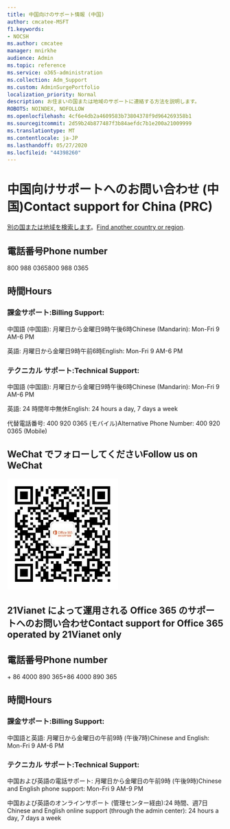 ```yaml
---
title: 中国向けのサポート情報 (中国)
author: cmcatee-MSFT
f1.keywords:
- NOCSH
ms.author: cmcatee
manager: mnirkhe
audience: Admin
ms.topic: reference
ms.service: o365-administration
ms.collection: Adm_Support
ms.custom: AdminSurgePortfolio
localization_priority: Normal
description: お住まいの国または地域のサポートに連絡する方法を説明します。
ROBOTS: NOINDEX, NOFOLLOW
ms.openlocfilehash: 4cf6e4db2a4609583b73804378f9d964269358b1
ms.sourcegitcommit: 2d59b24b877487f3b84aefdc7b1e200a21009999
ms.translationtype: MT
ms.contentlocale: ja-JP
ms.lasthandoff: 05/27/2020
ms.locfileid: "44398260"
---
```

# <a name="contact-support-for-china-prc"></a><span data-ttu-id="f21f4-103">中国向けサポートへのお問い合わせ (中国)</span><span class="sxs-lookup"><span data-stu-id="f21f4-103">Contact support for China (PRC)</span></span>

<span data-ttu-id="f21f4-104">[別の国または地域を検索します](../contact-support-for-business-products.md)。</span><span class="sxs-lookup"><span data-stu-id="f21f4-104">[Find another country or region](../contact-support-for-business-products.md).</span></span>

## <a name="phone-number"></a><span data-ttu-id="f21f4-105">電話番号</span><span class="sxs-lookup"><span data-stu-id="f21f4-105">Phone number</span></span>
<span data-ttu-id="f21f4-106">800 988 0365</span><span class="sxs-lookup"><span data-stu-id="f21f4-106">800 988 0365</span></span>

## <a name="hours"></a><span data-ttu-id="f21f4-107">時間</span><span class="sxs-lookup"><span data-stu-id="f21f4-107">Hours</span></span>
### <a name="billing-support"></a><span data-ttu-id="f21f4-108">課金サポート:</span><span class="sxs-lookup"><span data-stu-id="f21f4-108">Billing Support:</span></span>

<span data-ttu-id="f21f4-109">中国語 (中国語): 月曜日から金曜日9時午後6時</span><span class="sxs-lookup"><span data-stu-id="f21f4-109">Chinese (Mandarin): Mon-Fri 9 AM-6 PM</span></span>

<span data-ttu-id="f21f4-110">英語: 月曜日から金曜日9時午前6時</span><span class="sxs-lookup"><span data-stu-id="f21f4-110">English: Mon-Fri 9 AM-6 PM</span></span>

### <a name="technical-support"></a><span data-ttu-id="f21f4-111">テクニカル サポート:</span><span class="sxs-lookup"><span data-stu-id="f21f4-111">Technical Support:</span></span>

<span data-ttu-id="f21f4-112">中国語 (中国語): 月曜日から金曜日9時午後6時</span><span class="sxs-lookup"><span data-stu-id="f21f4-112">Chinese (Mandarin): Mon-Fri 9 AM-6 PM</span></span>

<span data-ttu-id="f21f4-113">英語: 24 時間年中無休</span><span class="sxs-lookup"><span data-stu-id="f21f4-113">English: 24 hours a day, 7 days a week</span></span>

<span data-ttu-id="f21f4-114">代替電話番号: 400 920 0365 (モバイル)</span><span class="sxs-lookup"><span data-stu-id="f21f4-114">Alternative Phone Number: 400 920 0365 (Mobile)</span></span>

## <a name="follow-us-on-wechat"></a><span data-ttu-id="f21f4-115">WeChat でフォローしてください</span><span class="sxs-lookup"><span data-stu-id="f21f4-115">Follow us on WeChat</span></span>
![QR コードでの wprocess](../../media/4d8fe09c-1a11-4cd8-be4c-75add8dccddd.jpg)

## <a name="contact-support-for-office-365-operated-by-21vianet-only"></a><span data-ttu-id="f21f4-117">21Vianet によって運用される Office 365 のサポートへのお問い合わせ</span><span class="sxs-lookup"><span data-stu-id="f21f4-117">Contact support for Office 365 operated by 21Vianet only</span></span>
## <a name="phone-number"></a><span data-ttu-id="f21f4-118">電話番号</span><span class="sxs-lookup"><span data-stu-id="f21f4-118">Phone number</span></span>
<span data-ttu-id="f21f4-119">+ 86 4000 890 365</span><span class="sxs-lookup"><span data-stu-id="f21f4-119">+86 4000 890 365</span></span>

## <a name="hours"></a><span data-ttu-id="f21f4-120">時間</span><span class="sxs-lookup"><span data-stu-id="f21f4-120">Hours</span></span>
### <a name="billing-support"></a><span data-ttu-id="f21f4-121">課金サポート:</span><span class="sxs-lookup"><span data-stu-id="f21f4-121">Billing Support:</span></span>

<span data-ttu-id="f21f4-122">中国語と英語: 月曜日から金曜日の午前9時 (午後7時)</span><span class="sxs-lookup"><span data-stu-id="f21f4-122">Chinese and English: Mon-Fri 9 AM-6 PM</span></span>

### <a name="technical-support"></a><span data-ttu-id="f21f4-123">テクニカル サポート:</span><span class="sxs-lookup"><span data-stu-id="f21f4-123">Technical Support:</span></span>

<span data-ttu-id="f21f4-124">中国および英語の電話サポート: 月曜日から金曜日の午前9時 (午後9時)</span><span class="sxs-lookup"><span data-stu-id="f21f4-124">Chinese and English phone support: Mon-Fri 9 AM-9 PM</span></span>

<span data-ttu-id="f21f4-125">中国および英語のオンラインサポート (管理センター経由):24 時間、週7日</span><span class="sxs-lookup"><span data-stu-id="f21f4-125">Chinese and English online support (through the admin center): 24 hours a day, 7 days a week</span></span>
